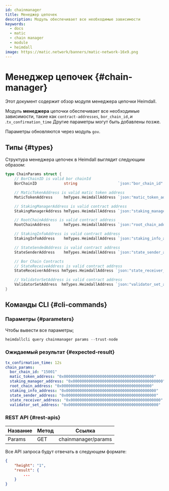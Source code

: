 ```yaml
---
id: chainmanager
title: Менеджер цепочек
description: Модуль обеспечивает все необходимые зависимости
keywords:
  - docs
  - matic
  - chain manager
  - module
  - heimdall
image: https://matic.network/banners/matic-network-16x9.png
---
```


# Менеджер цепочек {#chain-manager}

Этот документ содержит обзор модуля менеджера цепочки Heimdall.

Модуль **менеджера** цепочки обеспечивает все необходимые зависимости, такие как `contract-addresses`, `bor_chain_id,`и .`tx_confirmation_time` Другие параметры могут быть добавлены позже.

Параметры обновляются через модуль `gov`.

## Типы {#types}

Структура менеджера цепочек в Heimdall выглядит следующим образом:

```go
type ChainParams struct {
	// BorChainID is valid bor chainId
	BorChainID            string                  `json:"bor_chain_id" yaml:"bor_chain_id"`

	// MaticTokenAddress is valid matic token address
	MaticTokenAddress     hmTypes.HeimdallAddress `json:"matic_token_address" yaml:"matic_token_address"`

	// StakingManagerAddress is valid contract address
	StakingManagerAddress hmTypes.HeimdallAddress `json:"staking_manager_address" yaml:"staking_manager_address"`

	// RootChainAddress is valid contract address
	RootChainAddress      hmTypes.HeimdallAddress `json:"root_chain_address" yaml:"root_chain_address"`

	// StakingInfoAddress is valid contract address
	StakingInfoAddress    hmTypes.HeimdallAddress `json:"staking_info_address" yaml:"staking_info_address"`

	// StateSendedAddress is valid contract address
	StateSenderAddress    hmTypes.HeimdallAddress `json:"state_sender_address" yaml:"state_sender_address"`

	// Bor Chain Contracts
	// StateReceiveAddress is valid contract address
	StateReceiverAddress hmTypes.HeimdallAddress `json:"state_receiver_address" yaml:"state_receiver_address"`

	// ValidatorSetAddress is valid contract address
	ValidatorSetAddress  hmTypes.HeimdallAddress `json:"validator_set_address" yaml:"validator_set_address"`
}
```

## Команды CLI {#cli-commands}

### Параметры {#parameters}

Чтобы вывести все параметры;

```go
heimdallcli query chainmanager params --trust-node
```

### Ожидаемый результат {#expected-result}

```yaml
tx_confirmation_time: 12s
chain_params:
  bor_chain_id: "15001"
  matic_token_address: "0x0000000000000000000000000000000000000000"
  staking_manager_address: "0x0000000000000000000000000000000000000000"
  root_chain_address: "0x0000000000000000000000000000000000000000"
  staking_info_address: "0x0000000000000000000000000000000000000000"
  state_sender_address: "0x0000000000000000000000000000000000000000"
  state_receiver_address: "0x0000000000000000000000000000000000000000"
  validator_set_address: "0x0000000000000000000000000000000000000000"
```

### REST API {#rest-apis}

| Название | Метод | Ссылка |
|----------------------|------|------------------|
| Params | GET | chainmanager/params |

Все API запроса будут отвечать в следующем формате:

```json
{
	"height": "1",
	"result": {
		...	  
	}
}
```
